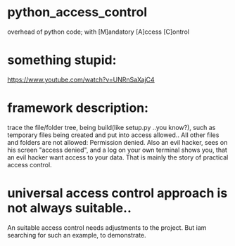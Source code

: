 # python_access_control
overhead of python code; with [M]andatory [A]ccess [C]ontrol
# something stupid:
https://www.youtube.com/watch?v=UNRnSaXajC4
# framework description:
trace the file/folder tree, being build(like setup.py ..you know?), such as temporary files being created and put into access allowed..
All other files and folders are not allowed: Permission denied. Also an evil hacker, sees on his screen "access denied", and a log on your own terminal shows you, that an evil hacker want access to your data.
That is mainly the story of practical access control.
# universal access control approach is not always suitable..
An suitable access control needs adjustments to the project. But iam searching for such an example, to demonstrate.
